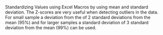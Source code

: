 Standardizing Values using Excel Macros by using mean and standard deviation. The Z-scores are very useful when detecting outliers in the data. For small sample a deviation from the of 2 standard deviations from the mean (95%) and for larger samples a standard deviation of 3 standard deviation from the mean (99%) can be used.
